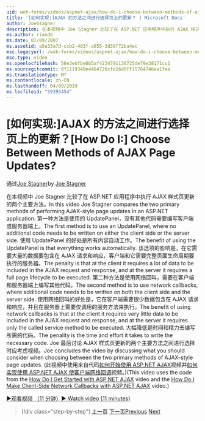 ```yaml
---
uid: web-forms/videos/aspnet-ajax/how-do-i-choose-between-methods-of-ajax-page-updates
title: '[如何实现:]AJAX 的方法之间进行选择页上的更新？ | Microsoft Docs'
author: JoeStagner
description: 在本视频中 Joe Stagner 比较了在 ASP.NET 应用程序中执行 AJAX 样式页更新的两个主要方法。 第一种方法是使用 Upd...
ms.author: riande
ms.date: 07/09/2007
ms.assetid: a5e33a7d-ccb2-483f-a955-3d39f72ba4ec
msc.legacyurl: /web-forms/videos/aspnet-ajax/how-do-i-choose-between-methods-of-ajax-page-updates
msc.type: video
ms.openlocfilehash: 56e3ebfbe0b5af4234791136725de79e38171cc1
ms.sourcegitcommit: 0f1119340e4464720cfd16d0ff15764746ea1fea
ms.translationtype: MT
ms.contentlocale: zh-CN
ms.lasthandoff: 04/09/2019
ms.locfileid: "59395454"
---
```

# <a name="how-do-i-choose-between-methods-of-ajax-page-updates"></a><span data-ttu-id="50599-105">[如何实现:]AJAX 的方法之间进行选择页上的更新？</span><span class="sxs-lookup"><span data-stu-id="50599-105">[How Do I:] Choose Between Methods of AJAX Page Updates?</span></span>

<span data-ttu-id="50599-106">通过[Joe Stagner](https://github.com/JoeStagner)</span><span class="sxs-lookup"><span data-stu-id="50599-106">by [Joe Stagner](https://github.com/JoeStagner)</span></span>

<span data-ttu-id="50599-107">在本视频中 Joe Stagner 比较了在 ASP.NET 应用程序中执行 AJAX 样式页更新的两个主要方法。</span><span class="sxs-lookup"><span data-stu-id="50599-107">In this video Joe Stagner compares the two primary methods of performing AJAX-style page updates in an ASP.NET application.</span></span> <span data-ttu-id="50599-108">第一种方法是使用的 UpdatePanel，没有其他代码需要编写客户端或服务器端上。</span><span class="sxs-lookup"><span data-stu-id="50599-108">The first method is to use an UpdatePanel, where no additional code needs to be written on either the client side or the server side.</span></span> <span data-ttu-id="50599-109">使用 UpdatePanel 的好处是所有内容自动工作。</span><span class="sxs-lookup"><span data-stu-id="50599-109">The benefit of using the UpdatePanel is that everything works automatically.</span></span> <span data-ttu-id="50599-110">该选项的影响是，在它需要大量的数据要包含在 AJAX 请求和响应，客户端和它需要完整页面生命周期要执行的服务器。</span><span class="sxs-lookup"><span data-stu-id="50599-110">The penalty is that at the client it requires a lot of data to be included in the AJAX request and response, and at the server it requires a full page lifecycle to be executed.</span></span> <span data-ttu-id="50599-111">第二种方法是使用网络回叫，需要在客户端和服务器端上编写其他代码。</span><span class="sxs-lookup"><span data-stu-id="50599-111">The second method is to use network callbacks, where additional code needs to be written on both the client side and the server side.</span></span> <span data-ttu-id="50599-112">使用网络回叫的好处是，它在客户端需要很少数据包含在 AJAX 请求和响应，并且在服务器上需要仅调用的服务方法来执行。</span><span class="sxs-lookup"><span data-stu-id="50599-112">The benefit of using network callbacks is that at the client it requires very little data to be included in the AJAX request and response, and at the server it requires only the called service method to be executed.</span></span> <span data-ttu-id="50599-113">大幅降低是时间和精力去编写所需的代码。</span><span class="sxs-lookup"><span data-stu-id="50599-113">The penality is the time and effort it takes to write the necessary code.</span></span> <span data-ttu-id="50599-114">Joe 最后讨论 AJAX 样式页更新的两个主要方法之间进行选择时应考虑视频。</span><span class="sxs-lookup"><span data-stu-id="50599-114">Joe concludes the video by discussing what you should consider when choosing between the two primary methods of AJAX-style page updates.</span></span> <span data-ttu-id="50599-115">(此视频中使用来自代码[如何开始使用 ASP.NET AJAX](how-do-i-get-started-with-aspnet-ajax.md)视频并[如何实现使用 ASP.NET AJAX 使客户端网络回调](how-do-i-make-client-side-network-callbacks-with-aspnet-ajax.md)视频。)</span><span class="sxs-lookup"><span data-stu-id="50599-115">(This video uses the code from the [How Do I Get Started with ASP.NET AJAX](how-do-i-get-started-with-aspnet-ajax.md) video and the [How Do I Make Client-Side Network Callbacks with ASP.NET AJAX](how-do-i-make-client-side-network-callbacks-with-aspnet-ajax.md) video.)</span></span>

[<span data-ttu-id="50599-116">&#9654;观看视频 （11 分钟）</span><span class="sxs-lookup"><span data-stu-id="50599-116">&#9654; Watch video (11 minutes)</span></span>](https://channel9.msdn.com/Blogs/ASP-NET-Site-Videos/how-do-i-choose-between-methods-of-ajax-page-updates)

> [!div class="step-by-step"]
> <span data-ttu-id="50599-117">[上一页](how-do-i-update-multiple-regions-of-a-page-with-aspnet-ajax.md)
> [下一页](how-do-i-use-other-javascript-user-interface-libraries-with-aspnet-ajax.md)</span><span class="sxs-lookup"><span data-stu-id="50599-117">[Previous](how-do-i-update-multiple-regions-of-a-page-with-aspnet-ajax.md)
[Next](how-do-i-use-other-javascript-user-interface-libraries-with-aspnet-ajax.md)</span></span>
